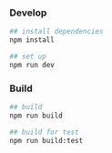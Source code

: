 ### Develop

```bash
## install dependencies
npm install

## set up
npm run dev
```

### Build

```bash
## build
npm run build

## build for test
npm run build:test
```
